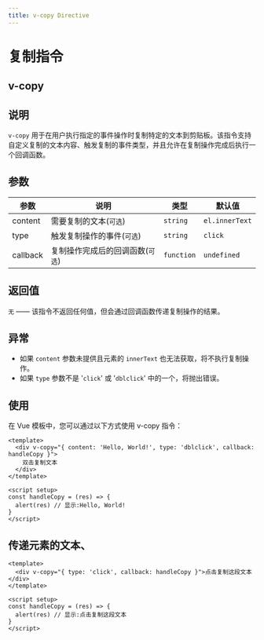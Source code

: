 ```yaml
---
title: v-copy Directive
---
```


# 复制指令

## v-copy

## 说明

`v-copy` 用于在用户执行指定的事件操作时复制特定的文本到剪贴板。该指令支持自定义复制的文本内容、触发复制的事件类型，并且允许在复制操作完成后执行一个回调函数。

## 参数

| 参数     | 说明                             | 类型       | 默认值         |
| -------- | -------------------------------- | ---------- | -------------- |
| content  | 需要复制的文本(`可选`)           | `string`   | `el.innerText` |
| type     | 触发复制操作的事件(`可选`)       | `string`   | `click`        |
| callback | 复制操作完成后的回调函数(`可选`) | `function` | `undefined`    |

## 返回值

`无` —— 该指令不返回任何值，但会通过回调函数传递复制操作的结果。

## 异常

- 如果 `content` 参数未提供且元素的 `innerText` 也无法获取，将不执行复制操作。
- 如果 `type` 参数不是 '`click`' 或 '`dblclick`' 中的一个，将抛出错误。

## 使用

在 Vue 模板中，您可以通过以下方式使用 v-copy 指令：

```vue
<template>
  <div v-copy="{ content: 'Hello, World!', type: 'dblclick', callback: handleCopy }">
    双击复制文本
  </div>
</template>

<script setup>
const handleCopy = (res) => {
  alert(res) // 显示:Hello, World!
}
</script>
```

## 传递元素的文本、

```vue
<template>
  <div v-copy="{ type: 'click', callback: handleCopy }">点击复制这段文本</div>
</template>

<script setup>
const handleCopy = (res) => {
  alert(res) // 显示:点击复制这段文本
}
</script>
```

